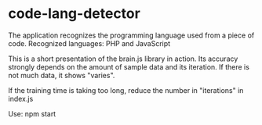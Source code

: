 # code-lang-detector

The application recognizes the programming language used from a piece of code. Recognized languages: PHP and JavaScript

This is a short presentation of the brain.js library in action. Its accuracy strongly depends on the amount of sample data and its iteration. If there is not much data, it shows "varies".

If the training time is taking too long, reduce the number in "iterations" in index.js

Use: npm start 